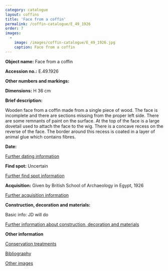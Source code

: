 ```yaml
---
category: catalogue
layout: coffins
title: 'Face from a coffin'
permalink: /coffin-catalogue/E_49_1926
order: 7
images: 
  -
    image: /images/coffin-catalogue/E_49_1926.jpg
    caption: Face from a coffin
---
```


**Object name:** 
Face from a coffin

**Accession no.:** 
E.49.1926

**Other numbers and markings:**
<other numbers etc.>

**Dimensions:** 
H 36 cm

**Brief description:** 

Wooden face from a coffin made from a single piece of wood. The face is
incomplete and there are sections missing from the proper left side.
There are some remnants of paint on the surface. At the top of the face
is a large dovetail used to attach the face to the wig. There is a
concave recess on the reverse of the face. The border around this recess
is coated in a layer of animal glue which contains fibres.

**Date:**
<Basic date info>

[Further dating information](/catalogue_extras/E_49_1926_dating)

**Find spot:**
Uncertain

[Further find spot information](/catalogue_extras/E_49_1926_findspot)

**Acquisition:**
Given by British School of Archaeology in Egypt, 1926

[Further acquisition information](/catalogue_extras/E_49_1926_acquisition)

**Construction, decoration and materials:**

Basic info: JD will do

[Further information about construction, decoration and materials](/catalogue_extras/E_49_1926_materials)


**Other information**

[Conservation treatments](/catalogue_extras/E_49_1926_conservation)

[Bibliography](/catalogue_extras/E_49_1926_bibliography)

[Other images](/catalogue_extras/E_49_1926_imagesheet)

